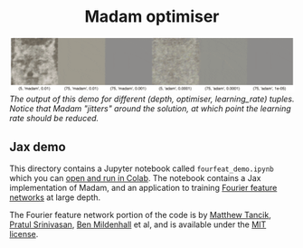 <h1 align="center">
Madam optimiser
</h1>

![Demo output.](movie.gif)
*The output of this demo for different (depth, optimiser, learning_rate) tuples. Notice that Madam "jitters" around the solution, at which point the learning rate should be reduced.*

## Jax demo

This directory contains a Jupyter notebook called `fourfeat_demo.ipynb` which you can [open and run in Colab](https://colab.research.google.com/github/jxbz/madam/blob/master/jax/fourfeat_demo.ipynb).
The notebook contains a Jax implementation of Madam, and an application to training [Fourier feature networks](https://people.eecs.berkeley.edu/~bmild/fourfeat/) at large depth.

The Fourier feature network portion of the code is by [Matthew Tancik](http://matthewtancik.com/), [Pratul Srinivasan](https://people.eecs.berkeley.edu/~pratul/), [Ben Mildenhall](http://people.eecs.berkeley.edu/~bmild/) et al, and is available under the [MIT license](https://opensource.org/licenses/MIT).
